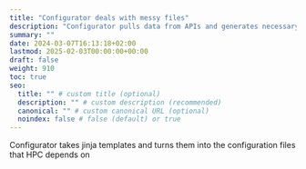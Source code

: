 ```yaml
---
title: "Configurator deals with messy files"
description: "Configurator pulls data from APIs and generates necessary configuration files"
summary: ""
date: 2024-03-07T16:13:18+02:00
lastmod: 2025-02-03T00:00:00+00:00
draft: false
weight: 910
toc: true
seo:
  title: "" # custom title (optional)
  description: "" # custom description (recommended)
  canonical: "" # custom canonical URL (optional)
  noindex: false # false (default) or true
---
```


Configurator takes jinja templates and turns them into the configuration files that HPC depends on